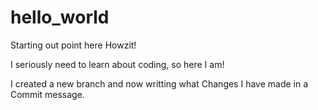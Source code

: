 # hello_world
Starting out point here
Howzit!

I seriously need to learn about coding, so here I am!

I created a new branch and now writting what Changes I have made in a Commit message.
